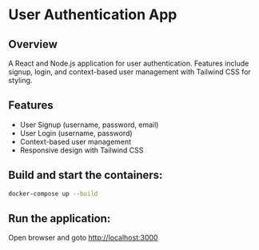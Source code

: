 # User Authentication App

## Overview

A React and Node.js application for user authentication. Features include signup, login, and context-based user management with Tailwind CSS for styling.

## Features

- User Signup (username, password, email)
- User Login (username, password)
- Context-based user management
- Responsive design with Tailwind CSS

## Build and start the containers:

```bash
docker-compose up --build
```

## Run the application:

Open browser and goto [http://localhost:3000](http://localhost:3000)
